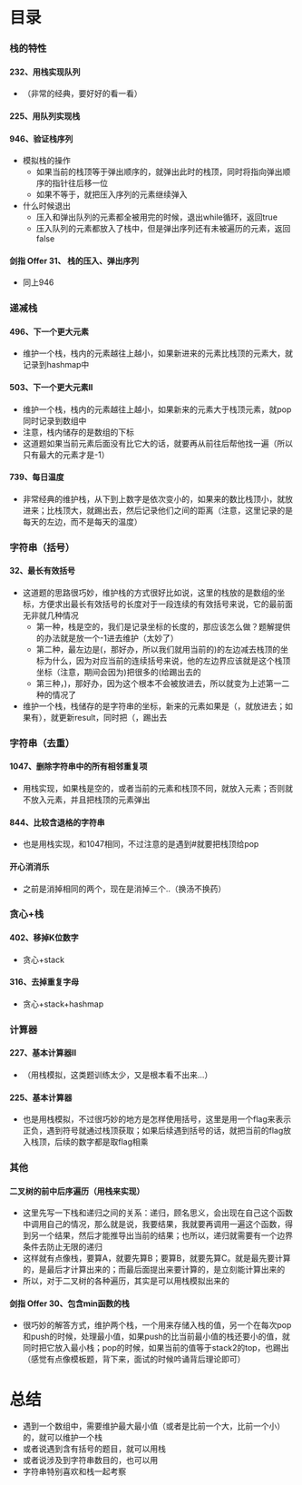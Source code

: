 # 目录

### 栈的特性

#### 232、用栈实现队列

- （非常的经典，要好好的看一看）



#### 225、用队列实现栈



#### 946、验证栈序列

- 模拟栈的操作
  - 如果当前的栈顶等于弹出顺序的，就弹出此时的栈顶，同时将指向弹出顺序的指针往后移一位
  - 如果不等于，就把压入序列的元素继续弹入
- 什么时候退出
  - 压入和弹出队列的元素都全被用完的时候，退出while循环，返回true
  - 压入队列的元素都放入了栈中，但是弹出序列还有未被遍历的元素，返回false



#### 剑指 Offer 31、 栈的压入、弹出序列

- 同上946





### 递减栈

#### 496、下一个更大元素

- 维护一个栈，栈内的元素越往上越小，如果新进来的元素比栈顶的元素大，就记录到hashmap中



#### 503、下一个更大元素II

- 维护一个栈，栈内的元素越往上越小，如果新来的元素大于栈顶元素，就pop同时记录到数组中
- 注意，栈内储存的是数组的下标
- 这道题如果当前元素后面没有比它大的话，就要再从前往后帮他找一遍（所以只有最大的元素才是-1）



#### 739、每日温度

- 非常经典的维护栈，从下到上数字是依次变小的，如果来的数比栈顶小，就放进来；比栈顶大，就踢出去，然后记录他们之间的距离（注意，这里记录的是每天的左边，而不是每天的温度）





### 字符串（括号）

#### 32、最长有效括号

- 这道题的思路很巧妙，维护栈的方式很好比如说，这里的栈放的是数组的坐标，方便求出最长有效括号的长度对于一段连续的有效括号来说，它的最前面无非就几种情况
  - 第一种，栈是空的，我们是记录坐标的长度的，那应该怎么做？题解提供的办法就是放一个-1进去维护（太妙了）
  - 第二种，最左边是(，那好办，所以我们就用当前的)的左边减去栈顶的坐标为什么，因为对应当前的连续括号来说，他的左边界应该就是这个栈顶坐标（注意，期间会因为)把很多的(给踢出去的
  - 第三种，)，那好办，因为这个根本不会被放进去，所以就变为上述第一二种的情况了
- 维护一个栈，栈储存的是字符串的坐标，新来的元素如果是（，就放进去；如果有），就更新result，同时把（，踢出去





### 字符串（去重）

#### 1047、删除字符串中的所有相邻重复项

- 用栈实现，如果栈是空的，或者当前的元素和栈顶不同，就放入元素；否则就不放入元素，并且把栈顶的元素弹出



#### 844、比较含退格的字符串

- 也是用栈实现，和1047相同，不过注意的是遇到#就要把栈顶给pop



#### 开心消消乐

- 之前是消掉相同的两个，现在是消掉三个..（换汤不换药）





### 贪心+栈

#### 402、移掉K位数字

- 贪心+stack



#### 316、去掉重复字母

- 贪心+stack+hashmap





### 计算器

#### 227、基本计算器II

- （用栈模拟，这类题训练太少，又是根本看不出来...）



#### 225、基本计算器

- 也是用栈模拟，不过很巧妙的地方是怎样使用括号，这里是用一个flag来表示正负，遇到符号就通过栈顶获取；如果后续遇到括号的话，就把当前的flag放入栈顶，后续的数字都是取flag相乘





### 其他

#### 二叉树的前中后序遍历（用栈来实现）

- 这里先写一下栈和递归之间的关系：递归，顾名思义，会出现在自己这个函数中调用自己的情况，那么就是说，我要结果，我就要再调用一遍这个函数，得到另一个结果，然后才能推导出当前的结果；也所以，递归就需要有一个边界条件去防止无限的递归
- 这样就有点像栈，要算A，就要先算B；要算B，就要先算C。就是最先要计算的，是最后才计算出来的；而最后面提出来要计算的，是立刻能计算出来的
- 所以，对于二叉树的各种遍历，其实是可以用栈模拟出来的



#### 剑指 Offer 30、包含min函数的栈

- 很巧妙的解答方式，维护两个栈，一个用来存储入栈的值，另一个在每次pop和push的时候，处理最小值，如果push的比当前最小值的栈还要小的值，就同时把它放入最小栈；pop的时候，如果当前的值等于stack2的top，也踢出（感觉有点像模板题，背下来，面试的时候吟诵背后理论即可）





# 总结

- 遇到一个数组中，需要维护最大最小值（或者是比前一个大，比前一个小）的，就可以维护一个栈
- 或者说遇到含有括号的题目，就可以用栈
- 或者说涉及到字符串数目的，也可以用
- 字符串特别喜欢和栈一起考察